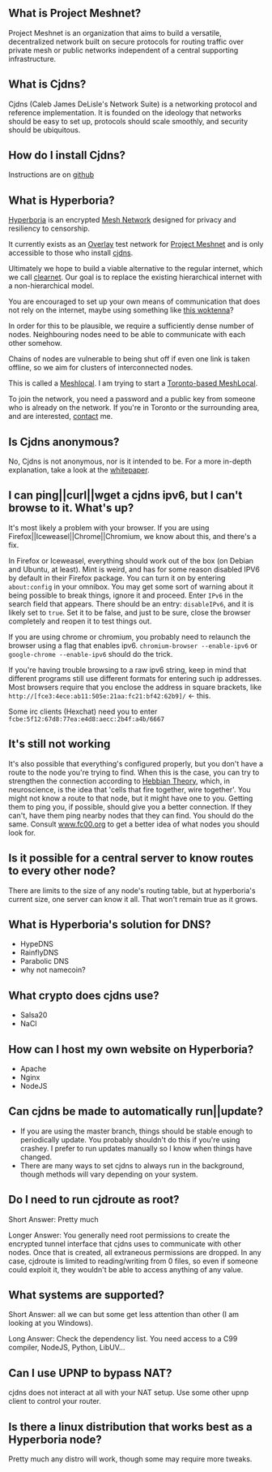## What is Project Meshnet?

Project Meshnet is an organization that aims to build a versatile, decentralized network built on secure protocols for routing traffic over private mesh or public networks independent of a central supporting infrastructure.  

## What is Cjdns?

Cjdns (Caleb James DeLisle's Network Suite) is a networking protocol and reference implementation. It is founded on the ideology that networks should be easy to set up, protocols should scale smoothly, and security should be ubiquitous.  

## How do I install Cjdns?

Instructions are on [github](https://github.com/cjdelisle/cjdns)

## What is Hyperboria?

[Hyperboria](https://hyperboria.net) is an encrypted [Mesh Network](https://en.wikipedia.org/wiki/Mesh_networking) designed for privacy and resiliency to censorship.

It currently exists as an [Overlay](https://en.wikipedia.org/wiki/Overlay_network) test network for [Project Meshnet](https://projectmeshnet.org/) and is only accessible to those who install [cjdns](https://en.wikipedia.org/wiki/Cjdns).

Ultimately we hope to build a viable alternative to the regular internet, which we call [clearnet](https://www.urbandictionary.com/define.php?term=clearnet). Our goal is to replace the existing hierarchical internet with a non-hierarchical model.

You are encouraged to set up your own means of communication that does not rely on the internet, maybe using something like [this woktenna](http://geobray.com/2010/02/07/woktenna-for-3g/)?

In order for this to be plausible, we require a sufficiently dense number of nodes. Neighbouring nodes need to be able to communicate with each other somehow.

Chains of nodes are vulnerable to being shut off if even one link is taken offline, so we aim for clusters of interconnected nodes.

This is called a [Meshlocal](/meshlocals/intro.md). I am trying to start a [Toronto-based MeshLocal](/meshlocals/existing/toronto.md).

To join the network, you need a password and a public key from someone who is already on the network. If you're in Toronto or the surrounding area, and are interested, <a href="/contact">contact</a> me.  

## Is Cjdns anonymous?

No, Cjdns is not anonymous, nor is it intended to be. For a more in-depth explanation, take a look at the <a href="https://github.com/cjdelisle/cjdns/blob/master/doc/Whitepaper.md">whitepaper</a>.  

## I can ping||curl||wget a cjdns ipv6, but I can't browse to it. What's up?  

It's most likely a problem with your browser. If you are using Firefox||Iceweasel||Chrome||Chromium, we know about this, and there's a fix.  

In Firefox or Iceweasel, everything should work out of the box (on Debian and Ubuntu, at least). Mint is weird, and has for some reason disabled IPV6 by default in their Firefox package. You can turn it on by entering `about:config` in your omnibox. You may get some sort of warning about it being possible to break things, ignore it and proceed. Enter `IPv6` in the search field that appears. There should be an entry: `disableIPv6`, and it is likely set to `true`. Set it to be false, and just to be sure, close the browser completely and reopen it to test things out.

If you are using chrome or chromium, you probably need to relaunch the browser using a flag that enables ipv6. `chromium-browser --enable-ipv6` or `google-chrome --enable-ipv6` should do the trick.  

If you're having trouble browsing to a raw ipv6 string, keep in mind that different programs still use different formats for entering such ip addresses. Most browsers require that you enclose the address in square brackets, like `http://[fce3:4ece:ab11:505e:21aa:fc21:bf42:62b9]/` <- this.  

Some irc clients (Hexchat) need you to enter `fcbe:5f12:67d8:77ea:e4d8:aecc:2b4f:a4b/6667`  

## It's still not working  

It's also possible that everything's configured properly, but you don't have a route to the node you're trying to find. When this is the case, you can try to strengthen the connection according to <a class="clearnet" href="https://en.wikipedia.org/wiki/Hebbian_theory">Hebbian Theory</a>, which, in neuroscience, is the idea that 'cells that fire together, wire together'. You might not know a route to that node, but it might have one to you. Getting them to ping you, if possible, should give you a better connection. If they can't, have them ping nearby nodes that they can find. You should do the same. Consult <a href="http://www.fc00.org">www.fc00.org</a> to get a better idea of what nodes you should look for.  

## Is it possible for a central server to know routes to every other node?

There are limits to the size of any node's routing table, but at hyperboria's current size, one server can know it all. That won't remain true as it grows.  

## What is Hyperboria's solution for DNS?  

* HypeDNS
* RainflyDNS
* Parabolic DNS
* why not namecoin?

## What crypto does cjdns use?  

* Salsa20
* NaCl

## How can I host my own website on Hyperboria?  

* Apache
* Nginx
* NodeJS

## Can cjdns be made to automatically run||update?

* If you are using the master branch, things should be stable enough to periodically update. You probably shouldn't do this if you're using crashey. I prefer to run updates manually so I know when things have changed.
* There are many ways to set cjdns to always run in the background, though methods will vary depending on your system.

## Do I need to run cjdroute as root?

Short Answer: Pretty much

Longer Answer: You generally need root permissions to create the encrypted tunnel interface that cjdns uses to communicate with other nodes. Once that is created, all extraneous permissions are dropped. In any case, cjdroute is limited to reading/writing from 0 files, so even if someone could exploit it, they wouldn't be able to access anything of any value.

## What systems are supported?

Short Answer: all we can but some get less attention than other (I am looking at you Windows).

Long Answer: Check the dependency list. You need access to a C99 compiler, NodeJS, Python, LibUV...

## Can I use UPNP to bypass NAT?  

cjdns does not interact at all with your NAT setup. Use some other upnp client to control your router.  

## Is there a linux distribution that works best as a Hyperboria node?

Pretty much any distro will work, though some may require more tweaks.
